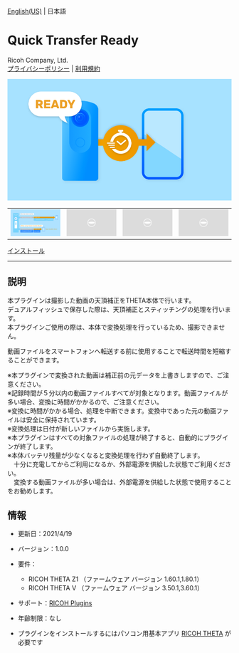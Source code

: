 [English(US)](README.md) | 日本語

# Quick Transfer Ready
Ricoh Company, Ltd.  
[プライバシーポリシー](../../README.ja.md#%E3%83%97%E3%83%A9%E3%82%A4%E3%83%90%E3%82%B7%E3%83%BC%E3%83%9D%E3%83%AA%E3%82%B7%E3%83%BC) | [利用規約](../../README.ja.md#%E5%88%A9%E7%94%A8%E8%A6%8F%E7%B4%84)

<div align="center">
 <img src="1.png">

 <table>
  <tr>
   <td><img src="2.png"></td>
   <td><img src="/resources/common/img/noimg.png"></td>
   <td><img src="/resources/common/img/noimg.png"></td>
   <td><img src="/resources/common/img/noimg.png"></td>
  </tr>
 </table>
</div>

[インストール](https://link.ricoh360.com/plugins/com.theta360.quicktransferready/apk)

***

## 説明
本プラグインは撮影した動画の天頂補正をTHETA本体で行います。  
デュアルフィッシュで保存した際は、天頂補正とスティッチングの処理を行います。  
本プラグインご使用の際は、本体で変換処理を行っているため、撮影できません。  
  
動画ファイルをスマートフォンへ転送する前に使用することで転送時間を短縮することができます。  
  
※本プラグインで変換された動画は補正前の元データを上書きしますので、ご注意ください。  
※記録時間が５分以内の動画ファイルすべてが対象となります。動画ファイルが多い場合、変換に時間がかかるので、ご注意ください。  
※変換に時間がかかる場合、処理を中断できます。変換中であった元の動画ファイルは安全に保持されています。  
※変換処理は日付が新しいファイルから実施します。  
※本プラグインはすべての対象ファイルの処理が終了すると、自動的にプラグインが終了します。  
※本体バッテリ残量が少なくなると変換処理を行わず自動終了します。  
　十分に充電してからご利用になるか、外部電源を供給した状態でご利用ください。  
　変換する動画ファイルが多い場合は、外部電源を供給した状態で使用することをお勧めします。  

## 情報
  * 更新日：2021/4/19
  * バージョン：1.0.0
  * 要件：
    * RICOH THETA Z1 （ファームウェア バージョン 1.60.1,1.80.1）
    * RICOH THETA V （ファームウェア バージョン 3.50.1,3.60.1）
  * サポート：[RICOH Plugins](https://support.theta360.com/ja/)
  * 年齢制限：なし

* プラグインをインストールするにはパソコン用基本アプリ [RICOH THETA](https://theta360.com/ja/about/application/pc.html#app-detail-01) が必要です
